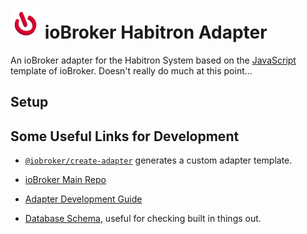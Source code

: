 # <img src="icon.png" width=48> ioBroker Habitron Adapter

An ioBroker adapter for the Habitron System based on the [JavaScript](JavaScriptVIS) template of ioBroker. Doesn't really do much at this point...

## Setup

## Some Useful Links for Development

* [`@iobroker/create-adapter`](https://github.com/ioBroker/create-adapter) generates a custom adapter template.

* [ioBroker Main Repo](https://github.com/ioBroker/ioBroker)

* [Adapter Development Guide](https://github.com/ioBroker/ioBroker.docs/blob/master/docs/en/dev/adapterdev.md)

* [Database Schema](https://github.com/ioBroker/ioBroker.docs/blob/master/docs/en/dev/objectsschema.md), useful for checking built in things out.